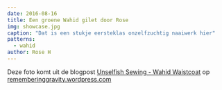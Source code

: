 ```yaml
---
date: 2016-08-16
title: Een groene Wahid gilet door Rose
img: showcase.jpg
caption: "Dat is een stukje eersteklas onzelfzuchtig naaiwerk hier"
patterns:
  - wahid
author: Rose H
---
```


Deze foto komt uit de blogpost [Unselfish Sewing - Wahid Waistcoat](https://rememberinggravity.wordpress.com/2016/08/17/unselfish-sewing-wahid-waistcoat/) op [rememberinggravity.wordpress.com](https://rememberinggravity.wordpress.com/)